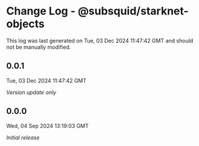 # Change Log - @subsquid/starknet-objects

This log was last generated on Tue, 03 Dec 2024 11:47:42 GMT and should not be manually modified.

## 0.0.1
Tue, 03 Dec 2024 11:47:42 GMT

_Version update only_

## 0.0.0
Wed, 04 Sep 2024 13:19:03 GMT

_Initial release_

